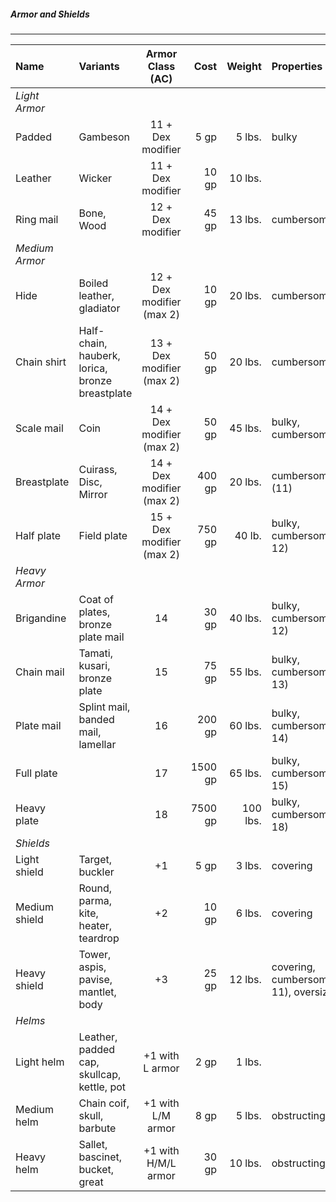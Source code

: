 ##### Armor and Shields
___
| Name | Variants | Armor Class (AC) | Cost | Weight | Properties |
|:-|:-|:-:|-:|-:|:-|
| *Light Armor* ||||||
| Padded | Gambeson | 11 + Dex modifier | 5 gp | 5 lbs. | bulky |
| Leather | Wicker | 11 + Dex modifier |  10 gp  | 10 lbs. | |
| Ring mail | Bone, Wood | 12 + Dex modifier | 45 gp | 13 lbs. | cumbersome(10) |
| *Medium Armor* ||||||
| Hide | Boiled leather, gladiator | 12 + Dex modifier (max 2) | 10 gp |  20 lbs. | cumbersome(10) |
| Chain shirt | Half-chain, hauberk, lorica, bronze breastplate | 13 + Dex modifier (max 2) | 50 gp |  20 lbs. | cumbersome(11) |
| Scale mail | Coin | 14 + Dex modifier (max 2) | 50 gp | 45 lbs. | bulky, cumbersome(12) |
| Breastplate | Cuirass, Disc, Mirror | 14 + Dex modifier (max 2) | 400 gp |  20 lbs. | cumbersome (11) |
| Half plate | Field plate | 15 + Dex modifier (max 2) | 750 gp | 40 lb. | bulky, cumbersome (Str 12) |
| *Heavy Armor* ||||||
| Brigandine | Coat of plates, bronze plate mail | 14 | 30	gp | 40 lbs. | bulky, cumbersome (Str 12) |
| Chain mail | Tamati, kusari, bronze plate | 15 | 75 gp | 55 lbs. | bulky, cumbersome (Str 13) |
| Plate mail | Splint mail, banded mail, lamellar | 16 | 200 gp | 60 lbs. | bulky, cumbersome (Str 14) |
| Full plate | |	17 | 1500 gp | 65 lbs. | bulky, cumbersome (Str 15) |
| Heavy plate | | 18 | 7500 gp |100 lbs. | bulky, cumbersome (Str 18) |
| *Shields* ||||||
| Light shield | Target, buckler | +1 | 5 gp | 3 lbs. | covering |
| Medium shield | Round, parma, kite, heater, teardrop | +2 | 10 gp | 6 lbs. | covering |
| Heavy shield | Tower, aspis, pavise, mantlet, body | +3 | 25 gp | 12 lbs. | covering, cumbersome (Str 11), oversized |
| *Helms*||||||
| Light helm | Leather, padded cap, skullcap, kettle, pot | +1 with L armor | 2 gp | 1 lbs. | |							
| Medium helm | Chain coif, skull, barbute | +1 with L/M armor | 8 gp | 5 lbs. | obstructing |
|Heavy helm | Sallet, bascinet, bucket, great | +1 with H/M/L armor | 30 gp | 10 lbs. | obstructing |
